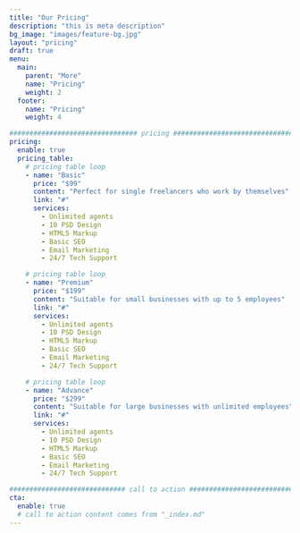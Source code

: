 ```yaml
---
title: "Our Pricing"
description: "this is meta description"
bg_image: "images/feature-bg.jpg"
layout: "pricing"
draft: true
menu:
  main:
    parent: "More"
    name: "Pricing"
    weight: 2
  footer:
    name: "Pricing"
    weight: 4

################################ pricing ################################
pricing:
  enable: true
  pricing_table:
    # pricing table loop
    - name: "Basic"
      price: "$99"
      content: "Perfect for single freelancers who work by themselves"
      link: "#"
      services:
        - Unlimited agents
        - 10 PSD Design
        - HTML5 Markup
        - Basic SEO
        - Email Marketing
        - 24/7 Tech Support

    # pricing table loop
    - name: "Premium"
      price: "$199"
      content: "Suitable for small businesses with up to 5 employees"
      link: "#"
      services:
        - Unlimited agents
        - 10 PSD Design
        - HTML5 Markup
        - Basic SEO
        - Email Marketing
        - 24/7 Tech Support

    # pricing table loop
    - name: "Advance"
      price: "$299"
      content: "Suitable for large businesses with unlimited employees"
      link: "#"
      services:
        - Unlimited agents
        - 10 PSD Design
        - HTML5 Markup
        - Basic SEO
        - Email Marketing
        - 24/7 Tech Support

############################# call to action #################################
cta:
  enable: true
  # call to action content comes from "_index.md"
---
```

